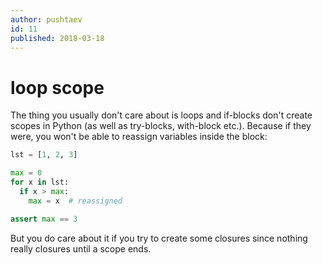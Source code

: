 ```yaml
---
author: pushtaev
id: 11
published: 2018-03-18
---
```

# loop scope

The thing you usually don't care about is loops and if-blocks don't create scopes in Python (as well as try-blocks, with-block etc.). Because if they were, you won't be able to reassign variables inside the block:

```python {skip}
lst = [1, 2, 3]
```

```python {skip} {continue}
max = 0
for x in lst:
  if x > max:
    max = x  # reassigned
```

```python {continue}
assert max == 3
```

But you do care about it if you try to create some closures since nothing really closures until a scope ends.
